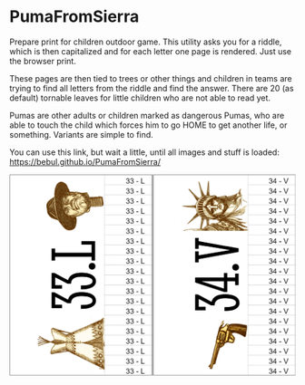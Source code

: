 # PumaFromSierra
Prepare print for children outdoor game.
This utility asks you for a riddle, which is then capitalized and for each letter one page is rendered. Just use the browser print.

These pages are then tied to trees or other things and children in teams are trying to find all letters from the riddle and find the answer.
There are 20 (as default) tornable leaves for little children who are not able to read yet.

Pumas are other adults or children marked as dangerous Pumas, who are able to touch the child which forces him to go HOME to get another life, or something.
Variants are simple to find.

You can use this link, but wait a little, until all images and stuff is loaded: https://bebul.github.io/PumaFromSierra/

![example](example.jpg)
